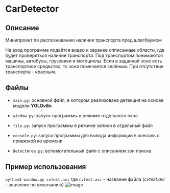 # CarDetector
## Описание

Минипроект по распознаванию наличия транспорта пред шлагбаумом

На вход программе подаётся видео и заранее опписанные области, где будет проверяться наличие транспорта. Под транспортом понимаются машины, автобусы, грузовики и мотоциклы.
Если в заданной зоне есть транспортное средвство, то зона помечается зелёным. При отсутствии транспорта - красным.

## Файлы

- `main.py`: основной файл, в котором реализована детекция на основе модели **YOLOv8n**
- `window.py`: запуск программы в режиме отдельного окна
- `file.py`: запуск программы в режиме записи в отдельный файл
- `console.py`: запуск программы для вывода информции в консоль с привязкой ко времени

- `DetectArea.py`: вспомогательный файл с описанием зон поиска

## Пример использования
`python3 window.py cvtest.avi` где `cvtest.avi` - название файла (*cvtest.avi* - значение по умолчанию)
![image](https://github.com/user-attachments/assets/400b2371-ba20-4e39-a5b9-a51c7ef3eac4)
